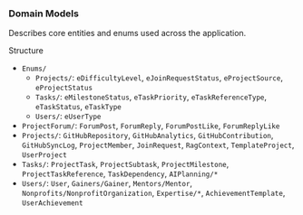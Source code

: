 ### Domain Models

Describes core entities and enums used across the application.

Structure
- `Enums/`
  - `Projects/`: `eDifficultyLevel`, `eJoinRequestStatus`, `eProjectSource`, `eProjectStatus`
  - `Tasks/`: `eMilestoneStatus`, `eTaskPriority`, `eTaskReferenceType`, `eTaskStatus`, `eTaskType`
  - `Users/`: `eUserType`
- `ProjectForum/`: `ForumPost`, `ForumReply`, `ForumPostLike`, `ForumReplyLike`
- `Projects/`: `GitHubRepository`, `GitHubAnalytics`, `GitHubContribution`, `GitHubSyncLog`, `ProjectMember`, `JoinRequest`, `RagContext`, `TemplateProject`, `UserProject`
- `Tasks/`: `ProjectTask`, `ProjectSubtask`, `ProjectMilestone`, `ProjectTaskReference`, `TaskDependency`, `AIPlanning/*`
- `Users/`: `User`, `Gainers/Gainer`, `Mentors/Mentor`, `Nonprofits/NonprofitOrganization`, `Expertise/*`, `AchievementTemplate`, `UserAchievement`


